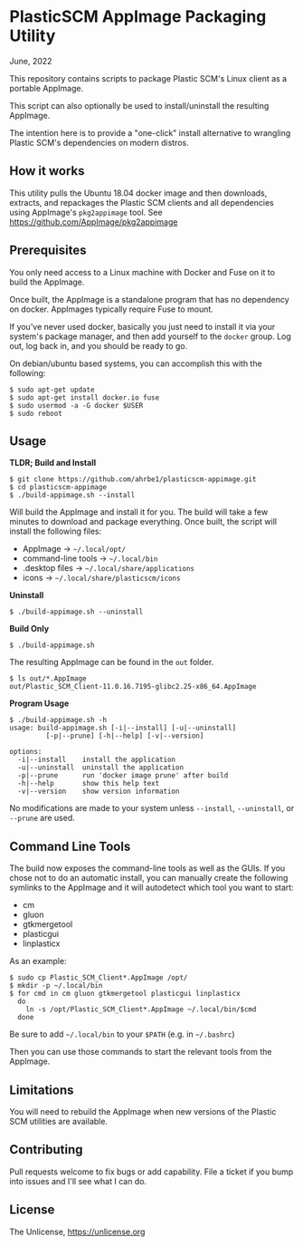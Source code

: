 # PlasticSCM AppImage Packaging Utility

June, 2022

This repository contains scripts to package Plastic SCM's Linux
client as a portable AppImage.

This script can also optionally be used to install/uninstall the
resulting AppImage.

The intention here is to provide a "one-click" install
alternative to wrangling Plastic SCM's dependencies on
modern distros.

## How it works

This utility pulls the Ubuntu 18.04 docker image and then
downloads, extracts, and repackages the Plastic SCM clients
and all dependencies using AppImage's `pkg2appimage` tool.
See https://github.com/AppImage/pkg2appimage

## Prerequisites

You only need access to a Linux machine with Docker and Fuse
on it to build the AppImage. 

Once built, the AppImage is a standalone program that has
no dependency on docker. AppImages typically require Fuse
to mount.

If you've never used docker, basically you just need to
install it via your system's package manager, and then add
yourself to the `docker` group. Log out, log back in, and
you should be ready to go.

On debian/ubuntu based systems, you can accomplish this
with the following:

```
$ sudo apt-get update
$ sudo apt-get install docker.io fuse
$ sudo usermod -a -G docker $USER
$ sudo reboot
```

## Usage

**TLDR; Build and Install**

```
$ git clone https://github.com/ahrbe1/plasticscm-appimage.git
$ cd plasticscm-appimage
$ ./build-appimage.sh --install
```

Will build the AppImage and install it for you. The build will
take a few minutes to download and package everything. Once
built, the script will install the following files:

* AppImage -> `~/.local/opt/`
* command-line tools -> `~/.local/bin`
* .desktop files -> `~/.local/share/applications`
* icons -> `~/.local/share/plasticscm/icons`

**Uninstall**

```
$ ./build-appimage.sh --uninstall
```

**Build Only**

```
$ ./build-appimage.sh
```

The resulting AppImage can be found in the `out` folder.

```
$ ls out/*.AppImage
out/Plastic_SCM_Client-11.0.16.7195-glibc2.25-x86_64.AppImage
```

**Program Usage**

```
$ ./build-appimage.sh -h
usage: build-appimage.sh [-i|--install] [-u|--uninstall]
         [-p|--prune] [-h|--help] [-v|--version]

options:
  -i|--install    install the application
  -u|--uninstall  uninstall the application
  -p|--prune      run 'docker image prune' after build
  -h|--help       show this help text
  -v|--version    show version information

```

No modifications are made to your system unless `--install`,
`--uninstall`, or `--prune` are used.

## Command Line Tools

The build now exposes the command-line tools as well as the GUIs.
If you chose not to do an automatic install, you can manually
create the following symlinks to the AppImage and it will autodetect
which tool you want to start:

- cm
- gluon
- gtkmergetool
- plasticgui
- linplasticx

As an example:

```
$ sudo cp Plastic_SCM_Client*.AppImage /opt/
$ mkdir -p ~/.local/bin
$ for cmd in cm gluon gtkmergetool plasticgui linplasticx
  do
    ln -s /opt/Plastic_SCM_Client*.AppImage ~/.local/bin/$cmd
  done
```

Be sure to add `~/.local/bin` to your `$PATH` (e.g. in `~/.bashrc`)

Then you can use those commands to start the relevant tools from the AppImage.

## Limitations

You will need to rebuild the AppImage when new versions of the
Plastic SCM utilities are available.

## Contributing

Pull requests welcome to fix bugs or add capability. File a ticket
if you bump into issues and I'll see what I can do.

## License

The Unlicense, <https://unlicense.org>

